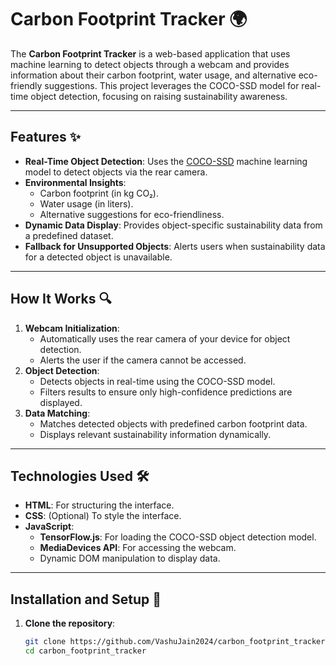# Carbon Footprint Tracker 🌍

The **Carbon Footprint Tracker** is a web-based application that uses machine learning to detect objects through a webcam and provides information about their carbon footprint, water usage, and alternative eco-friendly suggestions. This project leverages the COCO-SSD model for real-time object detection, focusing on raising sustainability awareness.

---

## Features ✨

- **Real-Time Object Detection**: Uses the [COCO-SSD](https://github.com/tensorflow/tfjs-models/tree/master/coco-ssd) machine learning model to detect objects via the rear camera.
- **Environmental Insights**:
  - Carbon footprint (in kg CO₂).
  - Water usage (in liters).
  - Alternative suggestions for eco-friendliness.
- **Dynamic Data Display**: Provides object-specific sustainability data from a predefined dataset.
- **Fallback for Unsupported Objects**: Alerts users when sustainability data for a detected object is unavailable.

---

## How It Works 🔍

1. **Webcam Initialization**: 
   - Automatically uses the rear camera of your device for object detection.
   - Alerts the user if the camera cannot be accessed.
2. **Object Detection**: 
   - Detects objects in real-time using the COCO-SSD model.
   - Filters results to ensure only high-confidence predictions are displayed.
3. **Data Matching**: 
   - Matches detected objects with predefined carbon footprint data.
   - Displays relevant sustainability information dynamically.

---

## Technologies Used 🛠️

- **HTML**: For structuring the interface.
- **CSS**: (Optional) To style the interface.
- **JavaScript**: 
  - **TensorFlow.js**: For loading the COCO-SSD object detection model.
  - **MediaDevices API**: For accessing the webcam.
  - Dynamic DOM manipulation to display data.

---

## Installation and Setup 🚀

1. **Clone the repository**:
   ```bash
   git clone https://github.com/VashuJain2024/carbon_footprint_tracker.git
   cd carbon_footprint_tracker
